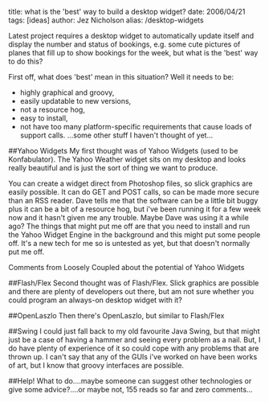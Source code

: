 title: what is the 'best' way to build a desktop widget?
date: 2006/04/21
tags: [ideas]
author: Jez Nicholson
alias: /desktop-widgets

Latest project requires a desktop widget to automatically update itself and display the number and status of bookings, e.g. some cute pictures of planes that fill up to show bookings for the week, but what is the 'best' way to do this?

First off, what does 'best' mean in this situation? Well it needs to be:

* highly graphical and groovy,
* easily updatable to new versions,
* not a resource hog,
* easy to install,
* not have too many platform-specific requirements that cause loads of support calls.
...some other stuff I haven't thought of yet...

##Yahoo Widgets
My first thought was of Yahoo Widgets (used to be Konfabulator). The Yahoo Weather widget sits on my desktop and looks really beautiful and is just the sort of thing we want to produce.


You can create a widget direct from Photoshop files, so slick graphics are easily possible. It can do GET and POST calls, so can be made more secure than an RSS reader. Dave tells me that the software can be a little bit buggy plus it can be a bit of a resource hog, but i've been running it for a few week now and it hasn't given me any trouble. Maybe Dave was using it a while ago? The things that might put me off are that you need to install and run the Yahoo Widget Engine in the background and this might put some people off. It's a new tech for me so is untested as yet, but that doesn't normally put me off.

Comments from Loosely Coupled about the potential of Yahoo Widgets

##Flash/Flex
Second thought was of Flash/Flex. Slick graphics are possible and there are plenty of developers out there, but am not sure whether you could program an always-on desktop widget with it?

##OpenLaszlo
Then there's OpenLaszlo, but similar to Flash/Flex

##Swing
I could just fall back to my old favourite Java Swing, but that might just be a case of having a hammer and seeing every problem as a nail. But, I do have plenty of experience of it so could cope with any problems that are thrown up. I can't say that any of the GUIs i've worked on have been works of art, but I know that groovy interfaces are possible.

##Help!
What to do....maybe someone can suggest other technologies or give some advice?....or maybe not, 155 reads so far and zero comments...